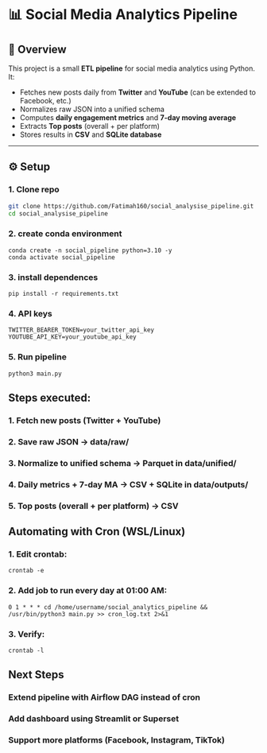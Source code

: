 # 📊 Social Media Analytics Pipeline

## 🚀 Overview
This project is a small **ETL pipeline** for social media analytics using Python.  
It:
- Fetches new posts daily from **Twitter** and **YouTube** (can be extended to Facebook, etc.)
- Normalizes raw JSON into a unified schema
- Computes **daily engagement metrics** and **7-day moving average**
- Extracts **Top posts** (overall + per platform)
- Stores results in **CSV** and **SQLite database**

---

## ⚙️ Setup

### 1. Clone repo
```bash
git clone https://github.com/Fatimah160/social_analysise_pipeline.git
cd social_analysise_pipeline
```
### 2. create conda environment 
```
conda create -n social_pipeline python=3.10 -y
conda activate social_pipeline
```
### 3. install dependences
```
pip install -r requirements.txt
```
### 4. API keys
```
TWITTER_BEARER_TOKEN=your_twitter_api_key
YOUTUBE_API_KEY=your_youtube_api_key
```
### 5. Run pipeline 
```
python3 main.py
```
## Steps executed:

### 1. Fetch new posts (Twitter + YouTube)

### 2. Save raw JSON → data/raw/

### 3. Normalize to unified schema → Parquet in data/unified/

### 4. Daily metrics + 7-day MA → CSV + SQLite in data/outputs/

### 5. Top posts (overall + per platform) → CSV 

## Automating with Cron (WSL/Linux)
### 1. Edit crontab:
```
crontab -e
```
### 2. Add job to run every day at 01:00 AM:
```
0 1 * * * cd /home/username/social_analytics_pipeline && /usr/bin/python3 main.py >> cron_log.txt 2>&1
```
### 3. Verify:
```
crontab -l
```
## Next Steps

### Extend pipeline with Airflow DAG instead of cron

### Add dashboard using Streamlit or Superset

### Support more platforms (Facebook, Instagram, TikTok)
